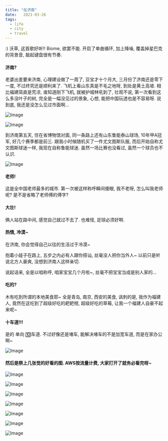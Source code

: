 ```yaml
---
title: "在济南"
date:   2021-03-26
tags:
  - life
  - city
  - travel
---
```


:)
沃草, 这首歌好听!!
Biome, 欲罢不能. 开启了单曲循环, 加上降噪, 覆盖掉星巴克的背景音, 敲起键盘很有节奏.

#### 济南?

老婆出差要来济南, 心理建设做了一周了, 豆宝才十个月大, 三月份了济南还是零下一度, 不过终究还是顺利来了. 飞机上看山东真是不毛之地呀, 到处是黄土高坡. 相比福建简直是荒凉, 谁知道刚下飞机, 就被护城林吼到了, 壮观不说, 第一次看到这么多没叶子的树, 完全是一幅没见过的景象, 心想, 能把中国玩透也是不容易呀. 说到底, 我还是没怎么见过市面啊...

![Image](/2021-03-26-jinan-starbucks/pic0.jpg)
 
![Image](/2021-03-26-jinan-starbucks/pic1.jpg)

到济南第五天, 住在省博物馆对面, 同一条路上还有山东鲁能泰山球场, 10年甲A冠军, 好几个赛季都是前三. 跟我小时候随机买了一件尤文图斯队服, 而后开始自称尤文图斯球迷一样, 我现在自称鲁能球迷. 虽然一场比赛也没看过, 虽然一个球员也不认识.

![Image](/2021-03-26-jinan-starbucks/pic2.jpeg)

#### 老师!

这是全中国老师最多的城市. 第一次被这样称呼瞬间傻眼, 我不老呀, 怎么叫我老师呢? 是不是省略了老师傅的傅字?

#### 大壮!

俩人站在路中间, 感觉自己就过不去了. 也难怪, 足球必须好啊.

#### 热情, 冷漠~

在济南, 你会觉得自己以往的生活过于冷漠~

抱着小娃子在路上, 五步之内必有人跟你搭讪, 丝毫没人把你当外人~ 以前只是听说北方人豪爽, 没想到济南人这样亲切.

说起话来, 全是以咱称呼, 咱家宝宝几个月啦~, 丝毫不把宝宝当成是别人家的...

#### 吃的?

木有吃到所谓的本地美食耶~ 全是青岛, 南京, 西安的美食, 讽刺的是, 我作为福建人, 竟然在这吃到了超级好吃的耙耙柑, 超级好吃的草莓, 让我一个福建人自豪不起来呢~

#### 十车道!!!

是的 单向 🔟️车道. 不过好像还是堵车, 能解决堵车的不是加宽车道, 而是在家办公啊~

![Image](/2021-03-26-jinan-starbucks/pic3.jpeg)

#### 然后是祭上几张觉的好看的图. AWS按流量计费, 大家打开了就务必看完呀~

![Image](/2021-03-26-jinan-starbucks/pic4.jpg)

![Image](/2021-03-26-jinan-starbucks/pic5.jpg)

![Image](/2021-03-26-jinan-starbucks/pic6.jpg)

![Image](/2021-03-26-jinan-starbucks/pic7.jpg)

![Image](/2021-03-26-jinan-starbucks/pic8.jpeg)

![Image](/2021-03-26-jinan-starbucks/pic9.jpeg)

![Image](/2021-03-26-jinan-starbucks/pic10.jpg)